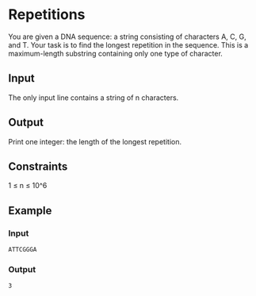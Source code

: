 # Repetitions

You are given a DNA sequence: a string consisting of characters A, C, G, and T. Your task is to find the longest repetition in the sequence. This is a maximum-length substring containing only one type of character.

## Input

The only input line contains a string of n characters.

## Output

Print one integer: the length of the longest repetition.

## Constraints

1 ≤ n ≤ 10^6

## Example

### Input
```
ATTCGGGA
```

### Output

```
3
```